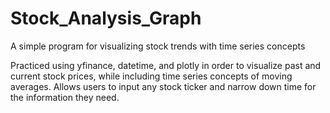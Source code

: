 # Stock_Analysis_Graph
A simple program for visualizing stock trends with time series concepts



Practiced using yfinance, datetime, and plotly in order to visualize past and current stock prices, while including time series concepts of moving averages. Allows users to input any stock ticker and narrow down time for the information they need.
